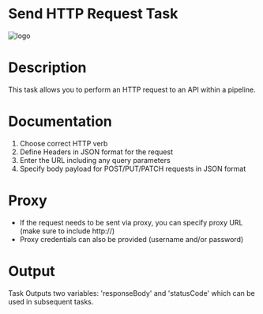 # Send HTTP Request Task

![logo](https://github.com/jerseyzxc/sendhttprequest-task/assets/118034690/d533891f-e328-4249-9120-69582cdcfc88)

# Description

This task allows you to perform an HTTP request to an API within a pipeline.

# Documentation

1. Choose correct HTTP verb
2. Define Headers in JSON format for the request
3. Enter the URL including any query parameters
4. Specify body payload for POST/PUT/PATCH requests in JSON format

# Proxy
- If the request needs to be sent via proxy, you can specify proxy URL (make sure to include http://)
- Proxy credentials can also be provided (username and/or password)

# Output
Task Outputs two variables: 'responseBody' and 'statusCode' which can be used in subsequent tasks.
